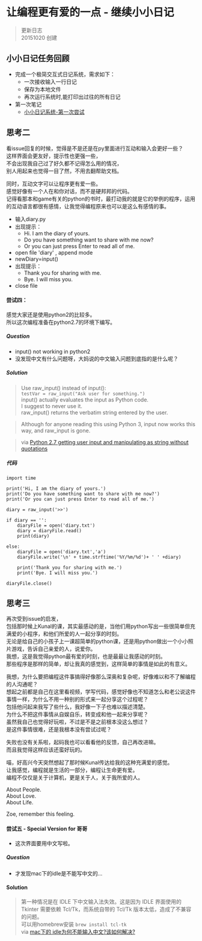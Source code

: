 # 让编程更有爱的一点 - 继续小小日记

>更新日志  
>20151020 创建

## 小小日记任务回顾

- 完成一个极简交互式日记系统，需求如下：
	- 一次接收输入一行日记
	- 保存为本地文件
	- 再次运行系统时,能打印出过往的所有日记
- 第一次笔记
    - [小小日记系统-第一次尝试](https://zoejane.gitbooks.io/omooc2py/content/1sTry/diary101.html)
	
## 思考二

看issue回复的时候，觉得是不是还是在py里面进行互动和输入会更好一些？  
这样界面会更友好，提示性也更强一些，  
不会出现我自己过了好久都不记得怎么用的情况，  
别人用起来也觉得一目了然，不用去翻帮助文档。

同时，互动文字可以让程序更有爱一些。  
感觉好像有一个人在和你对话，而不是硬邦邦的代码。  
记得看那本和game有关的python的书时，最打动我的就是它的举例的程序，运用的互动语言都很有感情，让我觉得编程原来也可以是这么有感情的事。

- 输入diary.py
- 出现提示：
    - Hi. I am the diary of yours.
    - Do you have something want to share with me now?
    - Or you can just press Enter to read all of me.
- open file 'diary' , append mode
- newDiary=input()
- 出现提示：
    - Thank you for sharing with me.
    - Bye. I will miss you.
- close file


#### 尝试四：

感觉大家还是使用python2的比较多。  
所以这次编程准备在python2.7的环境下编写。

##### Question
- input() not working in python2
- 没发现中文有什么问题呀，大妈说的中文输入问题到底指的是什么呢？

##### Solution

>Use raw_input() instead of input():  
```testVar = raw_input("Ask user for something.")```  
input() actually evaluates the input as Python code.   
I suggest to never use it.  
raw_input() returns the verbatim string entered by the user.

>Although for anyone reading this using Python 3, input now works this way, and raw_input is gone.

> via [Python 2.7 getting user input and manipulating as string without quotations](http://stackoverflow.com/questions/4960208/python-2-7-getting-user-input-and-manipulating-as-string-without-quotations)

##### 代码
```
import time

print('Hi, I am the diary of yours.')
print('Do you have something want to share with me now?')
print('Or you can just press Enter to read all of me.')

diary = raw_input('>>')

if diary == '':
    diaryFile = open('diary.txt')
    diary = diaryFile.read()
    print(diary)
    
else:
    diaryFile = open('diary.txt','a')
    diaryFile.write('\n' + time.strftime('%Y/%m/%d')+ ' ' +diary)

    print('Thank you for sharing with me.')
    print('Bye. I will miss you.')

diaryFile.close()
```

## 思考三

再次受到issue的启发，  
包括那时候上Kunal的课，其实最感动的是，当他们用python写出一些很简单但充满爱的小程序，和他们所爱的人一起分享的时刻。  
无论是给自己的小孩子上一课超简单的python课，还是用python做出一个小小照片游戏，告诉自己亲爱的人，说爱你。  
我想，这是我觉得python最有爱的时刻，也是最最让我感动的时刻。  
那些程序是那样的简单，却让我真的感觉到，这样简单的事情是如此的有意义。

我想，为什么要把编程这件事搞得好像那么深奥和复杂呢，好像难以和不了解编程的人沟通呢？  
想起之前都是自己在这里看视频，学写代码，感觉好像也不知道怎么和老公说这件事情一样，为什么不用一种别的形式来一起分享这个过程呢？  
包括他问起来我写了些什么，我好像一下子也难以描述清楚。  
为什么不把这件事情从自娱自乐，转变成和他一起来分享呢？  
虽然我自己也觉得好玩啦，不过是不是之前根本没这么想过？  
是这件事情很难，还是我根本没有尝试过呢？

失败也没有关系啦，起码我也可以看看他的反馈，自己再改进嘛。  
而且我觉得这样应该还蛮好玩的。  

喵，好高兴今天突然想起了那时候Kunal传达给我的这种充满爱的感觉。  
让我感觉，编程就是生活的一部分，编程让生命更有爱。  
编程不仅仅是关于计算机，更是关于人，关于我所爱的人。  

About People.   
About Love.   
About Life.  

Zoe, remember this feeling.

#### 尝试五 - Special Version for 哥哥

- 这次界面要用中文写啦。 

##### Question
- 才发现mac下的idle是不能写中文的...

#### Solution

> 第一种情况是在 IDLE 下中文输入法失效。这是因为 IDLE 界面使用的 Tkinter 需要依赖 Tcl/Tk，而系统自带的 Tcl/Tk 版本太低，造成了不兼容的问题。   
可以用homebrew安装 ```brew install tcl-tk```  
via [mac下的 idle为何不能输入中文?该如何解决?](http://www.zhihu.com/question/26532408)  